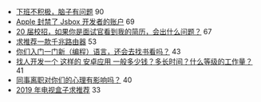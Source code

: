 - [下班不积极，脑子有问题](https://www.v2ex.com/t/594710) 90
- [Apple 封禁了 Jsbox 开发者的账户](https://www.v2ex.com/t/594707) 69
- [20 届校招，如果你是面试官看到我的简历，会出什么问题？](https://www.v2ex.com/t/594785) 67
- [求推荐一款千兆路由器](https://www.v2ex.com/t/594669) 53
- [你们入门一门新（编程）语言，还会去找书看吗？](https://www.v2ex.com/t/594672) 43
- [找人开发一个 这样的 安卓应用 一般多少钱？多长时间？什么等级的工作量？](https://www.v2ex.com/t/594741) 41
- [同事离职对你们的心理有影响吗？](https://www.v2ex.com/t/594670) 40
- [2019 年电视盒子求推荐](https://www.v2ex.com/t/594715) 33